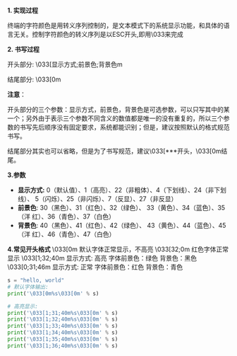 



**1. 实现过程**

终端的字符颜色是用转义序列控制的，是文本模式下的系统显示功能，和具体的语言无关。控制字符颜色的转义序列是以ESC开头,即用\033来完成

**2. 书写过程**

开头部分: \033[显示方式;前景色;背景色m

结尾部分: \033[0m

**注意**：

开头部分的三个参数：显示方式，前景色，背景色是可选参数，可以只写其中的某一个；另外由于表示三个参数不同含义的数值都是唯一的没有重复的，所以三个参数的书写先后顺序没有固定要求，系统都能识别；但是，建议按照默认的格式规范书写。

结尾部分其实也可以省略，但是为了书写规范，建议\033[***开头，\033[0m结尾。

 

**3.参数**

- **显示方式:** 0（默认值）、1（高亮）、22（非粗体）、4（下划线）、24（非下划线）、 5（闪烁）、25（非闪烁）、7（反显）、27（非反显）
- **前景色**: 30（黑色）、31（红色）、32（绿色）、 33（黄色）、34（蓝色）、35（洋 红）、36（青色）、37（白色）
- **背景色**: 40（黑色）、41（红色）、42（绿色）、 43（黄色）、44（蓝色）、45（洋 红）、46（青色）、47（白色）

**4.常见开头格式**
\033[0m            默认字体正常显示，不高亮
\033[32;0m       红色字体正常显示
\033[1;32;40m  显示方式: 高亮    字体前景色：绿色  背景色：黑色
\033[0;31;46m  显示方式: 正常    字体前景色：红色  背景色：青色



```python
s = "hello, world"
# 默认字体输出:
print('\033[0m%s\033[0m' % s)

# 高亮显示:
print('\033[1;31;40m%s\033[0m' % s)
print('\033[1;32;40m%s\033[0m' % s)
print('\033[1;33;40m%s\033[0m' % s)
print('\033[1;34;40m%s\033[0m' % s)
print('\033[1;35;40m%s\033[0m' % s)
print('\033[1;36;40m%s\033[0m' % s)
```



